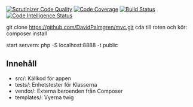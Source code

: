[![Scrutinizer Code Quality](https://scrutinizer-ci.com/g/DavidPalmgren/mvc/badges/quality-score.png?b=main)](https://scrutinizer-ci.com/g/DavidPalmgren/mvc/?branch=main)
[![Code Coverage](https://scrutinizer-ci.com/g/DavidPalmgren/mvc/badges/coverage.png?b=main)](https://scrutinizer-ci.com/g/DavidPalmgren/mvc/?branch=main)
[![Build Status](https://scrutinizer-ci.com/g/DavidPalmgren/mvc/badges/build.png?b=main)](https://scrutinizer-ci.com/g/DavidPalmgren/mvc/build-status/main)
[![Code Intelligence Status](https://scrutinizer-ci.com/g/DavidPalmgren/mvc/badges/code-intelligence.svg?b=main)](https://scrutinizer-ci.com/code-intelligence)

git clone https://github.com/DavidPalmgren/mvc.git
cda till roten och kör:
composer install

start servern:
php -S localhost:8888 -t public

## Innehåll
- src/: Källkod för appen
- tests/: Enhetstester för Klasserna
- vendor/: Externa beroenden från Composer
- templates/: Vyerna twig

